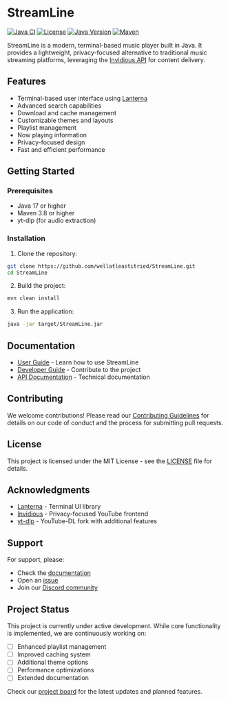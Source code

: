 # StreamLine

[![Java CI](https://github.com/wellatleastitried/StreamLine/actions/workflows/maven.yml/badge.svg)](https://github.com/wellatleastitried/StreamLine/actions/workflows/maven.yml)
[![License](https://img.shields.io/badge/license-MIT-blue.svg)](https://github.com/wellatleastitried/StreamLine/blob/main/LICENSE)
[![Java Version](https://img.shields.io/badge/java-17%2B-blue)](https://www.oracle.com/java/technologies/downloads/)
[![Maven](https://img.shields.io/badge/maven-3.8%2B-orange)](https://maven.apache.org/)

StreamLine is a modern, terminal-based music player built in Java. It provides a lightweight, privacy-focused alternative to traditional music streaming platforms, leveraging the [Invidious API](https://docs.invidious.io/) for content delivery.

## Features

- Terminal-based user interface using [Lanterna](https://github.com/mabe02/lanterna)
- Advanced search capabilities
- Download and cache management
- Customizable themes and layouts
- Playlist management
- Now playing information
- Privacy-focused design
- Fast and efficient performance

## Getting Started

### Prerequisites

- Java 17 or higher
- Maven 3.8 or higher
- yt-dlp (for audio extraction)

### Installation

1. Clone the repository:
```bash
git clone https://github.com/wellatleastitried/StreamLine.git
cd StreamLine
```

2. Build the project:
```bash
mvn clean install
```

3. Run the application:
```bash
java -jar target/StreamLine.jar
```

## Documentation

- [User Guide](doc/USER_GUIDE.md) - Learn how to use StreamLine
- [Developer Guide](doc/DEVELOPER_GUIDE.md) - Contribute to the project
- [API Documentation](doc/API.md) - Technical documentation

## Contributing

We welcome contributions! Please read our [Contributing Guidelines](CONTRIBUTING.md) for details on our code of conduct and the process for submitting pull requests.

## License

This project is licensed under the MIT License - see the [LICENSE](LICENSE) file for details.

## Acknowledgments

- [Lanterna](https://github.com/mabe02/lanterna) - Terminal UI library
- [Invidious](https://github.com/iv-org/invidious) - Privacy-focused YouTube frontend
- [yt-dlp](https://github.com/yt-dlp/yt-dlp) - YouTube-DL fork with additional features

## Support

For support, please:
- Check the [documentation](doc/)
- Open an [issue](https://github.com/wellatleastitried/StreamLine/issues)
- Join our [Discord community](https://discord.gg/streamline)

## Project Status

This project is currently under active development. While core functionality is implemented, we are continuously working on:
- [ ] Enhanced playlist management
- [ ] Improved caching system
- [ ] Additional theme options
- [ ] Performance optimizations
- [ ] Extended documentation

Check our [project board](https://github.com/wellatleastitried/StreamLine/projects) for the latest updates and planned features.
